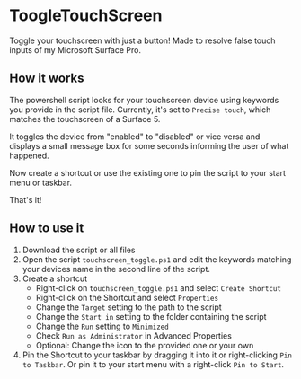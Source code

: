 # ToogleTouchScreen
Toggle your touchscreen with just a button! Made to resolve false touch inputs of my Microsoft Surface Pro.

## How it works
The powershell script looks for your touchscreen device using keywords you provide in the script file. Currently, it's set to `Precise touch`, which matches the touchscreen of a Surface 5.

It toggles the device from "enabled" to "disabled" or vice versa and displays a small message box for some seconds informing the user of what happened.

Now create a shortcut or use the existing one to pin the script to your start menu or taskbar.

That's it!

## How to use it
1. Download the script or all files
2. Open the script `touchscreen_toggle.ps1` and edit the keywords matching your devices name in the second line of the script.
3. Create a shortcut
   - Right-click on `touchscreen_toggle.ps1` and select `Create Shortcut`
   - Right-click on the Shortcut and select `Properties`
   - Change the `Target` setting to the path to the script
   - Change the `Start in` setting to the folder containing the script
   - Change the `Run` setting to `Minimized`
   - Check `Run as Administrator` in Advanced Properties
   - Optional: Change the icon to the provided one or your own
4. Pin the Shortcut to your taskbar by dragging it into it or right-clicking `Pin to Taskbar`. Or pin it to your start menu with a right-click `Pin to Start`.